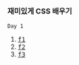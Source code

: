 ### 재미있게 CSS 배우기

<code>Day 1</code> </br>
1. <kbd><a href="https://github.com/xecureyan1337/CSSFF/tree/main/1">f1</a></kbd>
1. <kbd><a href="https://github.com/xecureyan1337/CSSFF/tree/main/2">f2</a></kbd>
1. <kbd><a href="https://github.com/xecureyan1337/CSSFF/tree/main/3">f3</a></kbd>
